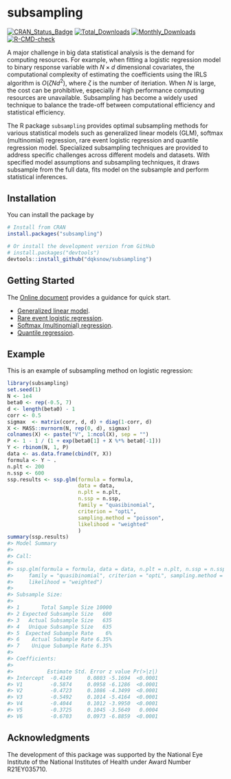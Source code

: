 
# subsampling

<!-- badges: start -->

[![CRAN_Status_Badge](https://www.r-pkg.org/badges/version/subsampling)](https://CRAN.R-project.org/package=subsampling)
[![Total_Downloads](https://cranlogs.r-pkg.org/badges/grand-total/subsampling)](https://CRAN.R-project.org/package=subsampling)
[![Monthly_Downloads](https://cranlogs.r-pkg.org/badges/subsampling)](https://CRAN.R-project.org/package=subsampling)
[![R-CMD-check](https://github.com/dqksnow/subsampling/actions/workflows/R-CMD-check.yaml/badge.svg)](https://github.com/dqksnow/subsampling/actions/workflows/R-CMD-check.yaml)
<!-- badges: end -->

A major challenge in big data statistical analysis is the demand for
computing resources. For example, when fitting a logistic regression
model to binary response variable with $N \times d$ dimensional
covariates, the computational complexity of estimating the coefficients
using the IRLS algorithm is $O(\zeta N d^2)$, where $\zeta$ is the
number of iteriation. When $N$ is large, the cost can be prohibitive,
especially if high performance computing resources are unavailable.
Subsampling has become a widely used technique to balance the trade-off
between computational efficiency and statistical efficiency.

The R package `subsampling` provides optimal subsampling methods for
various statistical models such as generalized linear models (GLM),
softmax (multinomial) regression, rare event logistic regression and
quantile regression model. Specialized subsampling techniques are
provided to address specific challenges across different models and
datasets. With specified model assumptions and subsampling techniques,
it draws subsample from the full data, fits model on the subsample and
perform statistical inferences.

## Installation

You can install the package by

``` r
# Install from CRAN
install.packages("subsampling")

# Or install the development version from GitHub
# install.packages("devtools")
devtools::install_github("dqksnow/subsampling")
```

## Getting Started

The [Online document](https://dqksnow.github.io/subsampling/) provides a
guidance for quick start.

- [Generalized linear
  model](https://dqksnow.github.io/subsampling/articles/ssp-logit.html).
- [Rare event logistic
  regression](https://dqksnow.github.io/subsampling/articles/ssp-relogit.html).
- [Softmax (multinomial)
  regression](https://dqksnow.github.io/subsampling/articles/ssp-softmax.html).
- [Quantile
  regression](https://dqksnow.github.io/subsampling/articles/ssp-quantreg.html).

## Example

This is an example of subsampling method on logistic regression:

``` r
library(subsampling)
set.seed(1)
N <- 1e4
beta0 <- rep(-0.5, 7)
d <- length(beta0) - 1
corr <- 0.5
sigmax  <- matrix(corr, d, d) + diag(1-corr, d)
X <- MASS::mvrnorm(N, rep(0, d), sigmax)
colnames(X) <- paste("V", 1:ncol(X), sep = "")
P <- 1 - 1 / (1 + exp(beta0[1] + X %*% beta0[-1]))
Y <- rbinom(N, 1, P)
data <- as.data.frame(cbind(Y, X))
formula <- Y ~ .
n.plt <- 200
n.ssp <- 600
ssp.results <- ssp.glm(formula = formula,
                       data = data,
                       n.plt = n.plt,
                       n.ssp = n.ssp,
                       family = "quasibinomial",
                       criterion = "optL",
                       sampling.method = "poisson",
                       likelihood = "weighted"
                       )
summary(ssp.results)
#> Model Summary
#> 
#> Call:
#> 
#> ssp.glm(formula = formula, data = data, n.plt = n.plt, n.ssp = n.ssp, 
#>     family = "quasibinomial", criterion = "optL", sampling.method = "poisson", 
#>     likelihood = "weighted")
#> 
#> Subsample Size:
#>                                
#> 1       Total Sample Size 10000
#> 2 Expected Subsample Size   600
#> 3   Actual Subsample Size   635
#> 4   Unique Subsample Size   635
#> 5  Expected Subample Rate    6%
#> 6    Actual Subample Rate 6.35%
#> 7    Unique Subample Rate 6.35%
#> 
#> Coefficients:
#> 
#>           Estimate Std. Error z value Pr(>|z|)
#> Intercept  -0.4149     0.0803 -5.1694  <0.0001
#> V1         -0.5874     0.0958 -6.1286  <0.0001
#> V2         -0.4723     0.1086 -4.3499  <0.0001
#> V3         -0.5492     0.1014 -5.4164  <0.0001
#> V4         -0.4044     0.1012 -3.9950  <0.0001
#> V5         -0.3725     0.1045 -3.5649   0.0004
#> V6         -0.6703     0.0973 -6.8859  <0.0001
```

## Acknowledgments

The development of this package was supported by the National Eye
Institute of the National Institutes of Health under Award Number
R21EY035710.
